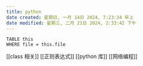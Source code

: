 ```yaml
---
title: python
date created: 星期日, 一月 14日 2024, 7:23:34 早上
date modified: 星期三, 二月 21日 2024, 2:33:42 下午
---
```

```dataview
TABLE this
WHERE file = this.file
```
[[class 相关]]
[[正则表达式]]
[[python 库]]
[[网络编程]]